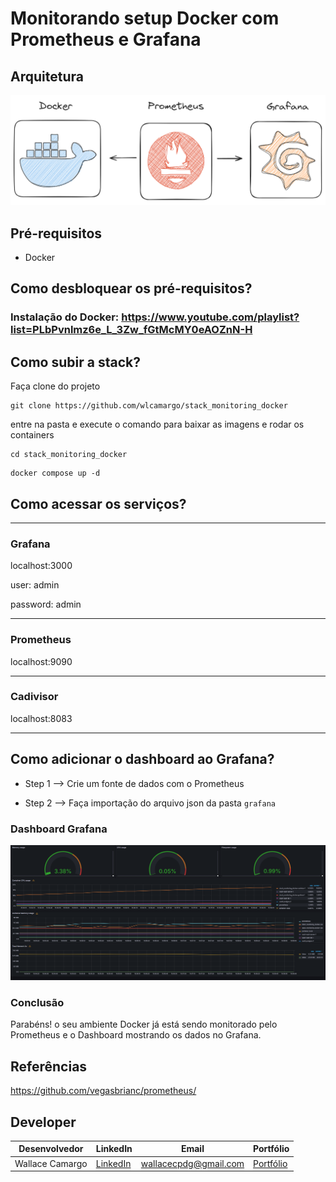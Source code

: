 # Monitorando setup Docker com Prometheus e Grafana

## Arquitetura
![image](assets/architecture-prometheus-grafana.png)

## Pré-requisitos
* Docker

## Como desbloquear os pré-requisitos?
### Instalação do Docker: https://www.youtube.com/playlist?list=PLbPvnlmz6e_L_3Zw_fGtMcMY0eAOZnN-H

## Como subir a stack?
Faça clone do projeto
```
git clone https://github.com/wlcamargo/stack_monitoring_docker
```

entre na pasta e execute o comando para baixar as imagens e rodar os containers
```
cd stack_monitoring_docker
```

```
docker compose up -d
```

## Como acessar os serviços?

-------------------------------------
### Grafana

localhost:3000 

user: admin

password: admin

-------------------------------------

### Prometheus

localhost:9090

-------------------------------------

### Cadivisor

localhost:8083

-------------------------------------

## Como adicionar o dashboard ao Grafana?

* Step 1 --> Crie um fonte de dados com o Prometheus

* Step 2 --> Faça importação do arquivo json da pasta ```grafana```

### Dashboard Grafana
![image](assets/dashboard_grafana.png)

### Conclusão
Parabéns! o seu ambiente Docker já está sendo monitorado pelo Prometheus e o Dashboard mostrando os dados no Grafana. 

## Referências
https://github.com/vegasbrianc/prometheus/

## Developer
| Desenvolvedor      | LinkedIn                                   | Email                        | Portfólio                              |
|--------------------|--------------------------------------------|------------------------------|----------------------------------------|
| Wallace Camargo    | [LinkedIn](https://www.linkedin.com/in/wallace-camargo-35b615171/) | wallacecpdg@gmail.com        | [Portfólio](https://wlcamargo.github.io/)   |
